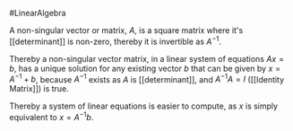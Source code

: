 #LinearAlgebra 

A non-singular vector or  matrix, $A$, is a square matrix where it's [[determinant]] is non-zero, thereby it is invertible as $A^{-1}$.

Thereby a non-singular vector matrix, in a linear system of equations $Ax = b$, has a unique solution for any existing vector $b$ that can be given by $x = A^{-1}+ b$, because $A^{-1}$ exists as $A$ is [[determinant]], and $A^{-1} A = I$ ([[Identity Matrix]]) is true.

Thereby a system of linear equations is easier to compute, as $x$ is simply equivalent to $x = A^{-1}b$.